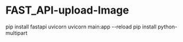 # FAST_API-upload-Image
pip install fastapi uvicorn
uvicorn main:app --reload
pip install python-multipart
